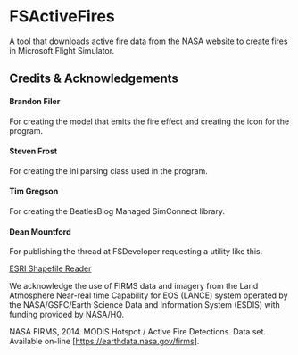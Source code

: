 FSActiveFires
=============

A tool that downloads active fire data from the NASA website to create fires in Microsoft Flight Simulator.

Credits & Acknowledgements
---
#### Brandon Filer
For creating the model that emits the fire effect and creating the icon for the program.

#### Steven Frost
For creating the ini parsing class used in the program.

#### Tim Gregson
For creating the BeatlesBlog Managed SimConnect library.

#### Dean Mountford
For publishing the thread at FSDeveloper requesting a utility like this.

[ESRI Shapefile Reader](https://shapefile.codeplex.com/)

We acknowledge the use of FIRMS data and imagery from the Land Atmosphere Near-real time Capability for EOS (LANCE) system operated by the NASA/GSFC/Earth Science Data and Information System (ESDIS) with funding provided by NASA/HQ.

NASA FIRMS, 2014. MODIS Hotspot / Active Fire Detections. Data set. Available on-line [https://earthdata.nasa.gov/firms].
